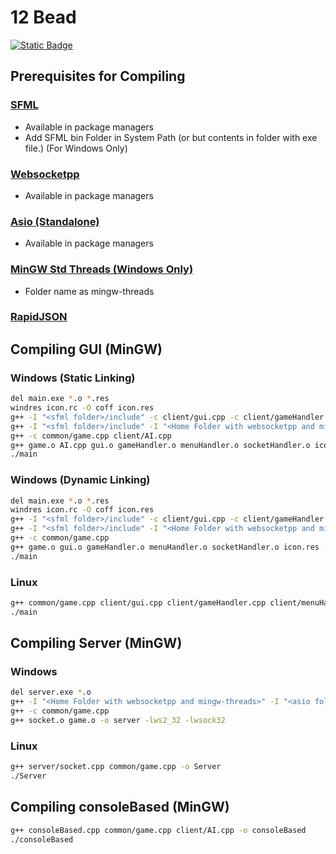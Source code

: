 # 12 Bead
[![Static Badge](https://img.shields.io/badge/Download-Windows_64_Bit-blue?style=for-the-badge)](https://github.com/m-tahaali/12-Beads-Game/releases/tag/v1.0.0)

## Prerequisites for Compiling
### [SFML](https://www.sfml-dev.org/)
- Available in package managers
- Add SFML bin Folder in System Path (or but contents in folder with exe file.) (For Windows Only)
### [Websocketpp](https://github.com/zaphoyd/websocketpp)
- Available in package managers
### [Asio (Standalone)](https://github.com/chriskohlhoff/asio)
- Available in package managers
### [MinGW Std Threads (Windows Only)](https://github.com/meganz/mingw-std-threads)
- Folder name as mingw-threads
### [RapidJSON](https://rapidjson.org/index.html)

## Compiling GUI (MinGW)
### Windows (Static Linking)
```sh
del main.exe *.o *.res
windres icon.rc -O coff icon.res
g++ -I "<sfml folder>/include" -c client/gui.cpp -c client/gameHandler.cpp -c client/menuHandler.cpp -D SFML_STATIC
g++ -I "<sfml folder>/include" -I "<Home Folder with websocketpp and mingw-threads>" -I "<asio folder>/include" -I "<rapidjson folder>/include" -c client/socketHandler.cpp -D SFML_STATIC
g++ -c common/game.cpp client/AI.cpp
g++ game.o AI.cpp gui.o gameHandler.o menuHandler.o socketHandler.o icon.res -o main -static -L "<sfml folder>/lib" -lsfml-audio-s -lsfml-graphics-s -lsfml-window-s -lsfml-system-s -lopenal32 -lflac -lvorbisenc -lvorbisfile -lvorbis -logg -lopengl32 -lfreetype -lwinmm -lgdi32 -lwsock32 -lws2_32
./main
```
### Windows (Dynamic Linking)
```sh
del main.exe *.o *.res
windres icon.rc -O coff icon.res
g++ -I "<sfml folder>/include" -c client/gui.cpp -c client/gameHandler.cpp -c client/menuHandler.cpp
g++ -I "<sfml folder>/include" -I "<Home Folder with websocketpp and mingw-threads>" -I "<asio folder>/include" -I "<rapidjson folder>/include" -c client/socketHandler.cpp
g++ -c common/game.cpp
g++ game.o gui.o gameHandler.o menuHandler.o socketHandler.o icon.res -o main -L "<sfml folder>/lib" -lsfml-audio -lsfml-graphics -lsfml-window -lsfml-system -lwsock32 -lws2_32
./main
```
### Linux
```sh
g++ common/game.cpp client/gui.cpp client/gameHandler.cpp client/menuHandler.cpp client/socketHandler.cpp -o main -lsfml-audio -lsfml-graphics -lsfml-window -lsfml-system
./main
```

## Compiling Server (MinGW)
### Windows
```sh
del server.exe *.o
g++ -I "<Home Folder with websocketpp and mingw-threads>" -I "<asio folder>/include" -I "<rapidjson folder>/include" -c server/socket.cpp
g++ -c common/game.cpp
g++ socket.o game.o -o server -lws2_32 -lwsock32
```

### Linux
```sh
g++ server/socket.cpp common/game.cpp -o Server
./Server
```

## Compiling consoleBased (MinGW)
```sh
g++ consoleBased.cpp common/game.cpp client/AI.cpp -o consoleBased
./consoleBased
```
